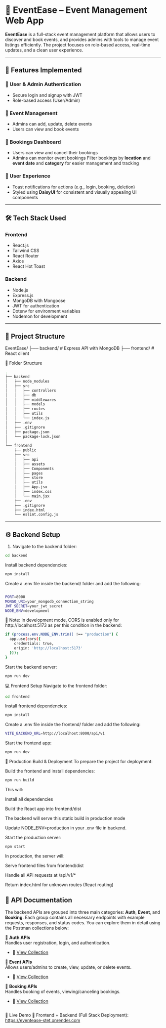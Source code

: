 # 🎉 EventEase – Event Management Web App

**EventEase** is a full-stack event management platform that allows users to discover and book events, and provides admins with tools to manage event listings efficiently. The project focuses on role-based access, real-time updates, and a clean user experience.

---

## 🚀 Features Implemented

### 👤 User & Admin Authentication
- Secure login and signup with JWT
- Role-based access (User/Admin)

### 📅 Event Management
- Admins can add, update, delete events
- Users can view and book events

### 📄 Bookings Dashboard
- Users can view and cancel their bookings
- Admins can monitor event bookings
Filter bookings by **location** and **event date** and **category** for easier management and tracking

### 🔔 User Experience
- Toast notifications for actions (e.g., login, booking, deletion)
- Styled using **DaisyUI** for consistent and visually appealing UI components

---

## 🛠 Tech Stack Used

### Frontend
- React.js
- Tailwind CSS
- React Router
- Axios
- React Hot Toast

### Backend
- Node.js
- Express.js
- MongoDB with Mongoose
- JWT for authentication
- Dotenv for environment variables
- Nodemon for development

---

## 📂 Project Structure

EventEase/
├── backend/ # Express API with MongoDB
├── frontend/ # React client


📁 Folder Structure

```bash
.
├── backend
│   ├── node_modules
│   ├── src
│   │   ├── controllers
│   │   ├── db
│   │   ├── middlewares
│   │   ├── models
│   │   ├── routes
│   │   ├── utils
│   │   └── index.js
│   ├── .env
│   ├── .gitignore
│   ├── package.json
│   └── package-lock.json
│
└── frontend
    ├── public
    ├── src
    │   ├── api
    │   ├── assets
    │   ├── Components
    │   ├── pages
    │   ├── store
    │   ├── utils
    │   ├── App.jsx
    │   ├── index.css
    │   └── main.jsx
    ├── .env
    ├── .gitignore
    ├── index.html
    └── eslint.config.js

```

---

## ⚙️ Backend Setup

1. Navigate to the backend folder:

```bash
cd backend
```

Install backend dependencies:

```bash
npm install

```

Create a .env file inside the backend/ folder and add the following:

```bash

PORT=8000
MONGO_URI=your_mongodb_connection_string
JWT_SECRET=your_jwt_secret
NODE_ENV=development
```

🔐 Note: In development mode, CORS is enabled only for http://localhost:5173 as per this condition in the backend:
```bash
if (process.env.NODE_ENV.trim() !== "production") {
  app.use(cors({
    credentials: true,
    origin: 'http://localhost:5173'
  }));
}

```

Start the backend server:

```bash
npm run dev
```

💻 Frontend Setup
Navigate to the frontend folder:

```bash
cd frontend
```
Install frontend dependencies:

```bash
npm install
```

Create a .env file inside the frontend/ folder and add the following:

```bash
VITE_BACKEND_URL=http://localhost:8000/api/v1
```

Start the frontend app:

```bash
npm run dev
```


🚀 Production Build & Deployment
To prepare the project for deployment:

Build the frontend and install dependencies:

```bash
npm run build
```
This will:

Install all dependencies

Build the React app into frontend/dist

The backend will serve this static build in production mode

Update NODE_ENV=production in your .env file in backend.

Start the production server:

```bash
npm start
```
In production, the server will:

Serve frontend files from frontend/dist

Handle all API requests at /api/v1/*

Return index.html for unknown routes (React routing)



## 📩 API Documentation

The backend APIs are grouped into three main categories: **Auth**, **Event**, and **Booking**. Each group contains all necessary endpoints with example requests, responses, and status codes. You can explore them in detail using the Postman collections below:

🔐 **Auth APIs**  
Handles user registration, login, and authentication.
- 🔗 [View Collection](https://www.postman.com/gauravsharma1711/workspace/eventease/collection/36921467-d2b6485d-4c74-4ecd-b976-d921b0304ced)

📅 **Event APIs**  
Allows users/admins to create, view, update, or delete events.
- 🔗 [View Collection](https://www.postman.com/gauravsharma1711/workspace/eventease/collection/36921467-85b8fd8d-e9c9-40b1-b065-fd51245032c2)

📝 **Booking APIs**  
Handles booking of events, viewing/canceling bookings.
- 🔗 [View Collection](https://www.postman.com/gauravsharma1711/workspace/eventease/collection/36921467-38fad699-fef1-4be4-b468-018b69cc059e)

> ```

🚀 Live Demo
🔗 Frontend + Backend (Full Stack Deployment):
https://eventease-stet.onrender.com